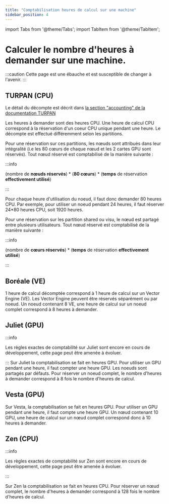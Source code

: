 ```yaml
---
title: "Comptabilisation heures de calcul sur une machine"
sidebar_position: 4
---
```


import Tabs from '@theme/Tabs';
import TabItem from '@theme/TabItem';

# Calculer le nombre d'heures à demander sur une machine.

:::caution
Cette page est une ébauche et est susceptible de changer à l'avenir.
:::

## TURPAN (CPU)

Le détail du décompte est décrit dans  [la section "accounting" de la documentation TURPAN](https://www.mesonet.fr/documentation/user-documentation/arch_exp/turpan/accounting/accounting-rules//documentation/user-documentation/arch_exp/turpan/accounting/accounting-rules)

Les heures à demander sont des heures CPU. Une heure de calcul CPU correspond à la réservation d'un coeur CPU unique pendant une heure. Le décompte est effectué différemment selon les partitions.

<Tabs>
  <TabItem label="Partitions small big et full" value="notshared" default>

Pour une réservation sur ces partitions, les nœuds sont attribués dans leur intégralité (i.e les 80 cœurs de chaque nœud et les 2 cartes GPU sont réservés). Tout nœud réservé est comptabilisé de la manière suivante :

:::info

(nombre de **nœuds réservés**) \* (**80 cœurs**) \* (**temps** de réservation **effectivement utilisé**)

:::

Pour chaque heure d'utilisation du noeud, il faut donc demander 80 heures CPU. Par exemple, pour utiliser un noeud pendant 24 heures, il faut réserver 24*80 heures CPU, soit 1920 heures.

  </TabItem>


  <TabItem label="Partition share et visu" value="shared">

Pour une réservation sur les partition shared ou visu, le nœud est partagé entre plusieurs utilisateurs. Tout nœud réservé est comptabilisé de la manière suivante :

:::info

(nombre de **cœurs réservés**) * (**temps** de réservation **effectivement utilisé**)

:::

  </TabItem>
</Tabs>

## Boréale (VE)

 1 heure de calcul décomptée correspond à 1 heure de calcul sur un Vector Engine (VE). Les Vector Engine peuvent être réservés séparément ou par noeud. Un noeud contenant 8 VE, une heure de calcul sur un noeud complet correspond à 8 heures à demander.

## Juliet (GPU)

:::info

Les règles exactes de comptabilité sur Juliet sont encore en cours de développement, cette page peut être amenée à évoluer.

:::
Sur Juliet la comptabilisation se fait en heures GPU. Pour utiliser un GPU pendant une heure, il faut compter une heure GPU. Les noeuds sont partagés par défauts. Pour réserver un noeud complet, le nombre d'heures à demander correspond à 8 fois le nombre d'heures de calcul.

## Vesta (GPU)

Sur Vesta, la comptabilisation se fait en heures GPU. Pour utiliser un GPU pendant une heure, il faut compte une heure GPU. Un nœud contenant 10 GPU, une heure de calcul sur un nœud complet correspond donc à 10 heures à demander.

## Zen (CPU)
:::info

Les règles exactes de comptabilité sur Zen sont encore en cours de développement, cette page peut être amenée à évoluer.

:::

Sur Zen la comptabilisation se fait en heures CPU. Pour réserver un nœud complet, le nombre d'heures à demander correspond à 128 fois le nombre d'heures de calcul.

